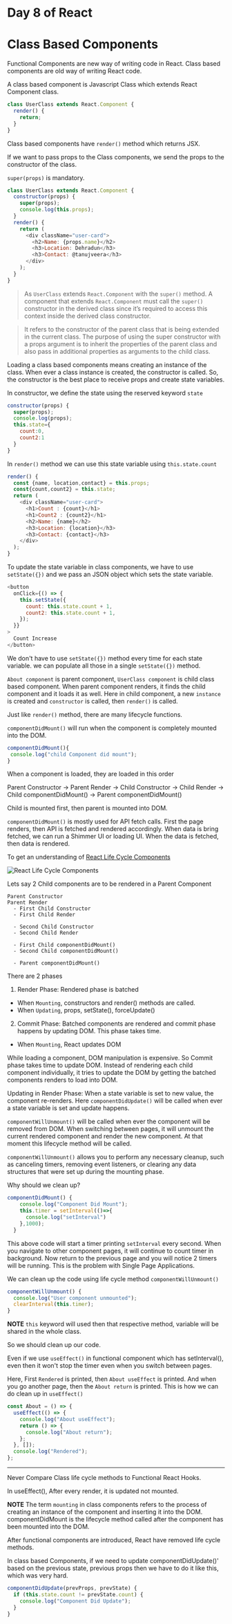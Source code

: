 # Day 8 of React

# Class Based Components

Functional Components are new way of writing code in React. Class based components are old way of writing React code.

A class based component is Javascript Class which extends React Component class.

```js
class UserClass extends React.Component {
  render() {
    return;
  }
}
```

Class based components have `render()` method which returns JSX.

If we want to pass props to the Class components, we send the props to the constructor of the class.

`super(props)` is mandatory.

```js
class UserClass extends React.Component {
  constructor(props) {
    super(props);
    console.log(this.props);
  }
  render() {
    return (
      <div className="user-card">
        <h2>Name: {props.name}</h2>
        <h3>Location: Dehradun</h3>
        <h3>Contact: @tanujveera</h3>
      </div>
    );
  }
}
```

> As `UserClass` extends `React.Component` with the `super()` method. A component that extends `React.Component` must call the `super()` constructor in the derived class since it’s required to access this context inside the derived class constructor.

> It refers to the constructor of the parent class that is being extended in the current class. The purpose of using the super constructor with a props argument is to inherit the properties of the parent class and also pass in additional properties as arguments to the child class.

Loading a class based components means creating an instance of the class. When ever a class instance is created, the constructor is called. So, the constructor is the best place to receive props and create state variables.

In constructor, we define the state using the reserved keyword `state`

```js
constructor(props) {
  super(props);
  console.log(props);
  this.state={
    count:0,
    count2:1
  }
}
```

In `render()` method we can use this state variable using `this.state.count`

```js
render() {
  const {name, location,contact} = this.props;
  const{count,count2} = this.state;
  return (
    <div className="user-card">
      <h1>Count : {count}</h1>
      <h1>Count2 : {count2}</h1>
      <h2>Name: {name}</h2>
      <h3>Location: {location}</h3>
      <h3>Contact: {contact}</h3>
    </div>
  );
}
```

To update the state variable in class components, we have to use `setState({})` and we pass an JSON object which sets the state variable.

```js
<button
  onClick={() => {
    this.setState({
      count: this.state.count + 1,
      count2: this.state.count + 1,
    });
  }}
>
  Count Increase
</button>
```

We don't have to use `setState({})` method every time for each state variable. we can populate all those in a single `setState({})` method.

`About component` is parent component, `UserClass component` is child class based component. When parent component renders, it finds the child component and it loads it as well. Here in child component, a new `instance` is created and `constructor` is called, then `render()` is called.

Just like `render()` method, there are many lifecycle functions.

`componentDidMount()` will run when the component is completely mounted into the DOM.

```js
componentDidMount(){
 console.log("child Component did mount");
}
```

When a component is loaded, they are loaded in this order

Parent Constructor -> Parent Render -> Child Constructor -> Child Render -> Child componentDidMount() -> Parent componentDidMount()

Child is mounted first, then parent is mounted into DOM.

`componentDidMount()` is mostly used for API fetch calls. First the page renders, then API is fetched and rendered accordingly. When data is bring fetched, we can run a Shimmer UI or loading UI. When the data is fetched, then data is rendered.

To get an understanding of [React Life Cycle Components](https://projects.wojtekmaj.pl/react-lifecycle-methods-diagram/ "React Life Cycle")

![React Life Cycle Components](image-1.png)

Lets say 2 Child components are to be rendered in a Parent Component

```
Parent Constructor
Parent Render
  - First Child Constructor
  - First Child Render

  - Second Child Constructor
  - Second Child Render

  - First Child componentDidMount()
  - Second Child componentDidMount()

  - Parent componentDidMount()
```

There are 2 phases

1. Render Phase: Rendered phase is batched

- When `Mounting`, constructors and render() methods are called.
- When `Updating`, props, setState(), forceUpdate()

2. Commit Phase: Batched components are rendered and commit phase happens by updating DOM. This phase takes time.

- When `Mounting`, React updates DOM

While loading a component, DOM manipulation is expensive. So Commit phase takes time to update DOM. Instead of rendering each child component individually, it tries to update the DOM by getting the batched components renders to load into DOM.

Updating in Render Phase: When a state variable is set to new value, the component re-renders. Here `componentDidUpdate()` will be called when ever a state variable is set and update happens.

`componentWillUnmount()` will be called when ever the component will be removed from DOM. When switching between pages, it will unmount the current rendered component and render the new component. At that moment this lifecycle method will be called.

`componentWillUnmount()` allows you to perform any necessary cleanup, such as canceling timers, removing event listeners, or clearing any data structures that were set up during the mounting phase.

Why should we clean up?

```js
componentDidMount() {
    console.log("Component Did Mount");
    this.timer = setInterval(()=>{
      console.log("setInterval")
    },1000);
  }
```

This above code will start a timer printing `setInterval` every second. When you navigate to other component pages, it will continue to count timer in background. Now return to the previous page and you will notice 2 timers will be running. This is the problem with Single Page Applications.

We can clean up the code using life cycle method `componentWillUnmount()`

```js
componentWillUnmount() {
  console.log("User component unmounted");
  clearInterval(this.timer);
}
```

**NOTE** `this` keyword will used then that respective method, variable will be shared in the whole class.

So we should clean up our code.

Even if we use `useEffect()` in functional component which has setInterval(), even then it won't stop the timer even when you switch between pages.

Here, First `Rendered` is printed, then `About useEffect` is printed. And when you go another page, then the `About return` is printed. This is how we can do clean up in `useEffect()`

```js
const About = () => {
  useEffect(() => {
    console.log("About useEffect");
    return () => {
      console.log("About return");
    };
  }, []);
  console.log("Rendered");
};
```

---

Never Compare Class life cycle methods to Functional React Hooks.

In useEffect(), After every render, it is updated not mounted.

**NOTE** The term `mounting` in class components refers to the process of creating an instance of the component and inserting it into the DOM. componentDidMount is the lifecycle method called after the component has been mounted into the DOM.

After functional components are introduced, React have removed life cycle methods.

In class based Components, if we need to update componentDidUpdate()' based on the previous state, previous props then we have to do it like this, which was very hard.

```js
componentDidUpdate(prevProps, prevState) {
  if (this.state.count != prevState.count) {
    console.log("Component Did Update");
  }
}
```

